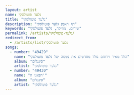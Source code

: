 ```yaml
---
layout: artist
name: גלעד פוטולסקי
title: "גלעד פוטולסקי"
description: "דף האמן גלעד פוטולסקי"
keywords: "שירים, מוזיקה, גלעד פוטולסקי"
permalink: /artists/גלעד-פוטולסקי/
redirect_from:
  - /artists/list/גלעד פוטולסקי
songs:
  - number: "49429"
    name: "הלל מאיר וירוחם גולד מחדשים את נשמה של גלעד פוטולסקי"
    album: "סינגלים"
    artist: "גלעד פוטולסקי"
  - number: "49430"
    name: "רפאנו ה'"
    album: "סינגלים"
    artist: "גלעד פוטולסקי"
---
```


